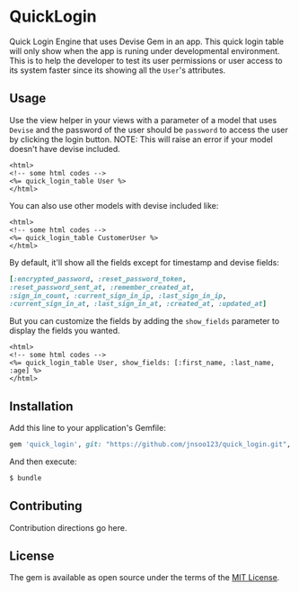 # QuickLogin
Quick Login Engine that uses Devise Gem in an app. This quick login table will only show when the app is runing under developmental environment. This is to help the developer to test its user permissions or user access to its system faster since its showing all the `User`'s attributes.

## Usage
Use the view helper in your views with a parameter of a model that uses `Devise` and the password of the user should be `password` to access the user by clicking the login button.
NOTE: This will raise an error if your model doesn't have devise included.

```erb
<html>
<!-- some html codes -->
<%= quick_login_table User %>
</html>
```

You can also use other models with devise included like:

```erb
<html>
<!-- some html codes -->
<%= quick_login_table CustomerUser %>
</html>
```

By default, it'll show all the fields except for timestamp and devise fields:
```ruby
[:encrypted_password, :reset_password_token,
:reset_password_sent_at, :remember_created_at,
:sign_in_count, :current_sign_in_ip, :last_sign_in_ip,
:current_sign_in_at, :last_sign_in_at, :created_at, :updated_at]
```

But you can customize the fields by adding the `show_fields` parameter to display the fields you wanted.

```erb
<html>
<!-- some html codes -->
<%= quick_login_table User, show_fields: [:first_name, :last_name, :age] %>
</html>
```

## Installation
Add this line to your application's Gemfile:

```ruby
gem 'quick_login', git: "https://github.com/jnsoo123/quick_login.git", branch: 'develop'
```

And then execute:
```bash
$ bundle
```

## Contributing
Contribution directions go here.

## License
The gem is available as open source under the terms of the [MIT License](http://opensource.org/licenses/MIT).
